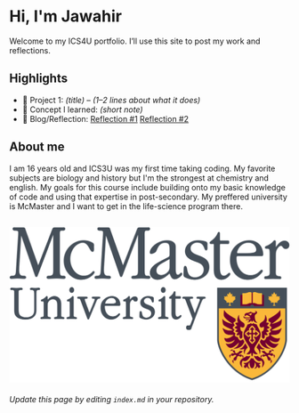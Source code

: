 # Hi, I'm Jawahir 
Welcome to my ICS4U portfolio. I’ll use this site to post my work and reflections.

## Highlights
- 🔧 Project 1: *(title)* – *(1–2 lines about what it does)*
- 🧠 Concept I learned: *(short note)*
- 📝 Blog/Reflection: [Reflection #1](./posts/first_reflection.md) [Reflection #2](./posts/second_reflection.md) 
## About me
I am 16 years old and ICS3U was my first time taking coding. My favorite subjects are biology and history but I'm the strongest at chemistry and english. My goals for this course include building onto my basic knowledge of code and using that expertise in post-secondary. My preffered university is McMaster and I want to get in the life-science program there.


![Alt text](./assets/McMaster_University_logo.svg.png)
---
*Update this page by editing `index.md` in your repository.*
